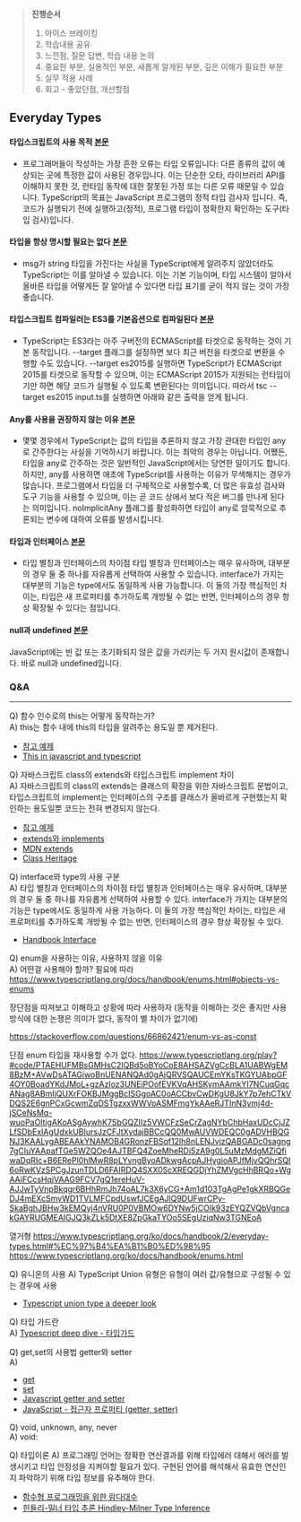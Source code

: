 > **진행순서**
> 1. 아이스 브레이킹
> 2. 학습내용 공유
> 3. 느낀점, 질문 답변, 학습 내용 논의
> 4. 중요한 부분, 실용적인 부분, 새롭게 알게된 부분, 깊은 이해가 필요한 부분
> 5. 실무 적용 사례
> 6. 회고 - 좋았던점, 개선할점


## Everyday Types
#### 타입스크립트의 사용 목적 [본문](https://www.typescriptlang.org/ko/docs/handbook/2/basic-types.html)
- 프로그래머들이 작성하는 가장 흔한 오류는 타입 오류입니다: 다른 종류의 값이 예상되는 곳에 특정한 값이 사용된 경우입니다. 이는 단순한 오타, 라이브러리 API를 이해하지 못한 것, 런타임 동작에 대한 잘못된 가정 또는 다른 오류 때문일 수 있습니다. TypeScript의 목표는 JavaScript 프로그램의 정적 타입 검사자 입니다. 즉, 코드가 실행되기 전에 실행하고(정적), 프로그램 타입이 정확한지 확인하는 도구(타입 검사)입니다.


#### 타입을 항상 명시할 필요는 없다 [본문](https://www.typescriptlang.org/ko/docs/handbook/2/basic-types.html)
- msg가 string 타입을 가진다는 사실을 TypeScript에게 알려주지 않았더라도 TypeScript는 이를 알아낼 수 있습니다. 이는 기본 기능이며, 타입 시스템이 알아서 올바른 타입을 어떻게든 잘 알아낼 수 있다면 타입 표기를 굳이 적지 않는 것이 가장 좋습니다.



#### 타입스크립트 컴파일러는 ES3를 기본옵션으로 컴파일된다 [본문](https://www.typescriptlang.org/ko/docs/handbook/2/basic-types.html#%EB%8B%A4%EC%9A%B4%EB%A0%88%EB%B2%A8%EB%A7%81)
- TypeScript는 ES3라는 아주 구버전의 ECMAScript를 타겟으로 동작하는 것이 기본 동작입니다. --target 플래그를 설정하면 보다 최근 버전을 타겟으로 변환을 수행할 수도 있습니다. --target es2015를 실행하면 TypeScript가 ECMAScript 2015를 타겟으로 동작할 수 있으며, 이는 ECMAScript 2015가 지원되는 런타임이기만 하면 해당 코드가 실행될 수 있도록 변환된다는 의미입니다. 따라서 tsc --target es2015 input.ts를 실행하면 아래와 같은 출력을 얻게 됩니다.


#### Any를 사용을 권장하지 않는 이유 [본문](https://www.typescriptlang.org/ko/docs/handbook/2/basic-types.html#%EC%97%84%EA%B2%A9%EB%8F%84)
- 몇몇 경우에서 TypeScript는 값의 타입을 추론하지 않고 가장 관대한 타입인 any로 간주한다는 사실을 기억하시기 바랍니다. 이는 최악의 경우는 아닙니다. 어쨌든, 타입을 any로 간주하는 것은 일반적인 JavaScript에서는 당연한 일이기도 합니다.  
하지만, any를 사용하면 애초에 TypeScript를 사용하는 이유가 무색해지는 경우가 많습니다. 프로그램에서 타입을 더 구체적으로 사용할수록, 더 많은 유효성 검사와 도구 기능을 사용할 수 있으며, 이는 곧 코드 상에서 보다 적은 버그를 만나게 된다는 의미입니다. noImplicitAny 플래그를 활성화하면 타입이 any로 암묵적으로 추론되는 변수에 대하여 오류를 발생시킵니다.

#### 타입과 인터페이스 [본문](https://www.typescriptlang.org/ko/docs/handbook/2/everyday-types.html#%ED%83%80%EC%9E%85-%EB%8B%A8%EC%96%B8)
- 타입 별칭과 인터페이스의 차이점 타입 별칭과 인터페이스는 매우 유사하며, 대부분의 경우 둘 중 하나를 자유롭게 선택하여 사용할 수 있습니다. interface가 가지는 대부분의 기능은 type에서도 동일하게 사용 가능합니다. 이 둘의 가장 핵심적인 차이는, 타입은 새 프로퍼티를 추가하도록 개방될 수 없는 반면, 인터페이스의 경우 항상 확장될 수 있다는 점입니다.

#### null과 undefined [본문](https://www.typescriptlang.org/ko/docs/handbook/2/everyday-types.html#null%EA%B3%BC-undefined)
JavaScript에는 빈 값 또는 초기화되지 않은 값을 가리키는 두 가지 원시값이 존재합니다. 바로 null과 undefined입니다.


### Q&A
---
Q) 함수 인수로의 this는 어떻게 동작하는가?  
A) this는 함수 내에 this의 타입을 알려주는 용도일 뿐 제거된다.

- [참고 예제](https://www.typescriptlang.org/play?#code/MYewdgzgLgBARgVylcMC8MAmJgILYCmYUAdAI4IEBOAngMoEA2BwKVAFAESLLicCUAbgBQPFGBIBDTJgCiANyJQAMgEtoRal2CNVwANacANDAAWksJmYAVEAHM7zIcOEAzBGFarU5yzfuOBOxQpuoAXDAAEtYAssqyzITE-DAA3sIwMCHqJDqSEBBq0CQoDszaugYEmAKCMAD09TCAvBuAwHvCAL5AA)
- [This in javascript and typescript](https://fettblog.eu/this-in-javascript-and-typescript/)


Q) 자바스크립트 class의 extends와 타입스크립트 implement 차이  
A) 자바스크립트의 class의 extends는 클래스의 확장을 위한 자바스크립트 문법이고, 타입스크립트의 implement는 인터페이스의 구조를 클래스가 올바르게 구현했는지 확인하는 용도일뿐 코드는 전혀 변경되지 않는다.  

- [참고 예제](https://playcode.io/924083/)
- [extends와 implements](https://www.howdy-mj.me/typescript/extends-and-implements/)
- [MDN extends](https://developer.mozilla.org/ko/docs/Web/JavaScript/Reference/Classes/extends)
- [Class Heritage](https://www.typescriptlang.org/docs/handbook/2/classes.html#class-heritage)


Q) interface와 type의 사용 구분  
A) 타입 별칭과 인터페이스의 차이점 타입 별칭과 인터페이스는 매우 유사하며, 대부분의 경우 둘 중 하나를 자유롭게 선택하여 사용할 수 있다. interface가 가지는 대부분의 기능은 type에서도 동일하게 사용 가능하다. 이 둘의 가장 핵심적인 차이는, 타입은 새 프로퍼티를 추가하도록 개방될 수 없는 반면, 인터페이스의 경우 항상 확장될 수 있다.

- [Handbook Interface](https://www.typescriptlang.org/ko/docs/handbook/2/everyday-types.html#%ED%83%80%EC%9E%85-%EB%8B%A8%EC%96%B8)


Q) enum을 사용하는 이유, 사용하지 않을 이유  
A) 
어떤걸 사용해야 할까? 필요에 따라
https://www.typescriptlang.org/docs/handbook/enums.html#objects-vs-enums

장단점을 따져보고 이해하고 상황에 따라 사용하자
(동작을 이해하는 것은 좋지만 사용 방식에 대한 논쟁은 의미가 없다, 동작이 별 차이가 없기에)

https://stackoverflow.com/questions/66862421/enum-vs-as-const


단점 enum 타입을 재사용할 수가 없다.
https://www.typescriptlang.org/play?#code/PTAEHUFMBsGMHsC2lQBd5oBYoCoE8AHSAZVgCcBLA1UABWgEM8BzM+AVwDsATAGiwoBnUENANQAd0gAjQRVSQAUCEmYKsTKGYUAbpGF4OY0BoadYKdJMoL+gzAzIoz3UNEiPOofEVKVqAHSKymAAmkYI7NCuqGqcANag8ABmIjQUXrFOKBJMggBcISGgoAC0oACCbvCwDKgU8JkY7p7ehCTkVDQS2E6gnPCxGcwmZqDSTgzxxWWVoASMFmgYkAAeRJTInN3ymj4d-jSCeNsMq-wuoPaOltigAKoASgAywhK7SbGQZIIz5VWCFzSeCrZagNYbChbHaxUDcCjJZLfSDbExIAgUdxkUBIursJzCFJtXydajBBCcQQ0MwAUVWDEQC0gADVHBQGNJ3KAALygABEAAkYNAMOB4GRonzFBSqf12Ih8nLENJvjzQABGADc0sagng7gCIuYAApafTGe5WZQOe4AJTBFQ4ZoeMheRDi5zA9g0L5uMzMdgMZiQfiwaDqRIc+B6ERePl0hlMwR8pLYvngByoADkwgAcpAJHygioAPJfMjvQQhrSQI6oRwKVzSPCgJzunTDLD6FAIRDQ4SXX0ScXREQGDjYhZMVgcHhBRQo+WgAAiFCcsHqjVAAG9FCV7gQ1ereHuV-AJJwTyVnpBkqgr6BHhRmJh74oAL7k3X6yCG+Am1d103TgAgPe1gkXRBQGeDJ4mEXcSmvWD1TVLMFCpdUswfJCEgAJlQ9DUFwrCPy-SkaBghJBHw3kEMQyj4nVRU0P0VBMOw6DYNw5jCOIk93zEYQZVQbVgncakGAYRUGMEAIGJQ3kZLk5DtXE8ZpGkaTYOo5SEgUziqNw3TGNEoA

열거형
https://www.typescriptlang.org/ko/docs/handbook/2/everyday-types.html#%EC%97%B4%EA%B1%B0%ED%98%95
https://www.typescriptlang.org/ko/docs/handbook/enums.html


Q) 유니온의 사용
A) TypeScript Union 유형은 유형이 여러 값/유형으로 구성될 수 있는 경우에 사용
- [Typescript union type a deeper look](https://daily-dev-tips.com/posts/typescript-union-type-a-deeper-look/)


Q) 타입 가드란  
A) [Typescript deep dive - 타입가드](https://radlohead.gitbook.io/typescript-deep-dive/type-system/typeguard)

Q) get,set의 사용법 getter와 setter   
A) 
- [get](https://developer.mozilla.org/ko/docs/Web/JavaScript/Reference/Functions/get)
- [set](https://developer.mozilla.org/ko/docs/Web/JavaScript/Reference/Functions/set)
- [Javascript getter and setter](https://www.programiz.com/javascript/getter-setter)
- [JavaScript - 접근자 프로퍼티 (getter, setter)](https://velog.io/@bigbrothershin/JavaScript-%EC%A0%91%EA%B7%BC%EC%9E%90-%ED%94%84%EB%A1%9C%ED%8D%BC%ED%8B%B0-getter-setter)


Q) void, unknown, any, never  
A) 
void: 


Q) 타입이론
A) 프로그래밍 언어는 정확한 연산결과를 위해 타입에러 대해서 에러를 발생시키고 타입 안정성을 지켜야할 필요가 있다.
구현된 언어를 해석해서 유효한 연산인지 파악하기 위해 타입 정보를 유추해야 한다.

- [함수형 프로그래밍을 위한 람다대수](https://studyingeugene.github.io/functional-programming/introduction-to-lambda-calculus/)
- [힌들리-밀너 타입 추론 Hindley-Milner Type Inference](https://www.palindrom615.dev/hindley-milner-type-inference)



